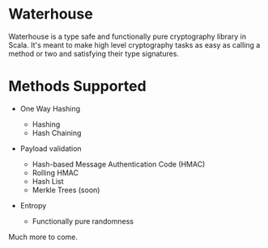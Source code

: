 Waterhouse
==========

Waterhouse is a type safe and functionally pure cryptography library in Scala.
It's meant to make high level cryptography tasks as easy as calling a method
or two and satisfying their type signatures.

Methods Supported
=================

  + One Way Hashing
    + Hashing
    + Hash Chaining
 
  + Payload validation
    + Hash-based Message Authentication Code (HMAC)
    + Rolling HMAC
    + Hash List
    + Merkle Trees (soon)

  + Entropy
    + Functionally pure randomness
 
 Much more to come.
